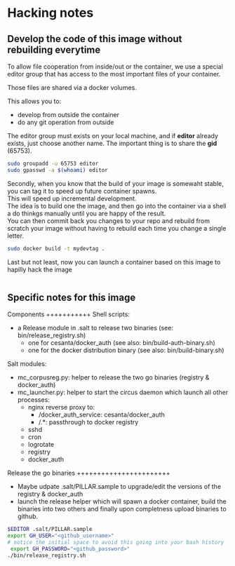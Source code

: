 Hacking notes
================
Develop the code of this image without rebuilding everytime
------------------------------------------------------------
To allow file cooperation from inside/out or the container, we use a special editor group that has access to the most important files of your container.

Those files are shared via a docker volumes.

This allows you to:
 - develop from outside the container
 - do any git operation from outside

The editor group must exists on your local machine, and if **editor** already exists, just choose another name. The important thing is to share the **gid** (65753).
```bash
sudo groupadd -u 65753 editor
sudo gpasswd -a $(whoami) editor
```
Secondly, when you know that the build of your image is somewaht stable, you can tag it to speed up future container spawns.<br/>
This will speed up incremental development.<br/>
The idea is to build one the image, and then go into the container via a shell a do thinkgs manually until you are happy of the result.<br/>
You can then commit back you changes to your repo and rebuild from scratch your image without having to rebuild each time you change a single letter.<br/>

```bash
sudo docker build -t mydevtag .
```

Last but not least, now you can launch a container based on this image to hapilly hack the image
```bash
```

Specific notes for this image
------------------------------
Components
+++++++++++
Shell scripts:
- a Release module in .salt to release two binaries (see: bin/release_registry.sh)
	-  one for cesanta/docker_auth (see also: bin/build-auth-binary.sh)
	-  one for the docker distribution binary (see also: bin/build-binary.sh)

Salt modules:
- mc_corpusreg.py: helper to release the two go binaries (registry & docker_auth)
- mc_launcher.py: helper to start the circus daemon which launch all other processes:
    - nginx reverse proxy to:
        - /docker_auth_service: cesanta/docker_auth
        - /.*: passthrough to docker registry
	- sshd
	- cron
	- logrotate
	- registry
	- docker_auth

Release the go binaries
+++++++++++++++++++++++
- Maybe udpate .salt/PILLAR.sample to upgrade/edit the versions of the registry & docker_auth
- launch the release helper which will spawn a docker container, build the binaries into two others and finally upon completness upload binaries to github.
```bash
$EDITOR .salt/PILLAR.sample
export GH_USER="<github_username>"
# notice the initial space to avoid this going into your bash history
 export GH_PASSWORD="<github_password>"
./bin/release_registry.sh
```
